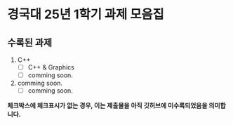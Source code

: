 # 경국대 25년 1학기 과제 모음집

## 수록된 과제
1. C++
   - [ ] C++ & Graphics
   - [ ] comming soon.
2. comming soon.
   - [ ] comming soon.

**체크박스에 체크표시가 없는 경우, 이는 제출물을 아직 깃허브에 미수록되었음을 의미합니다.**

